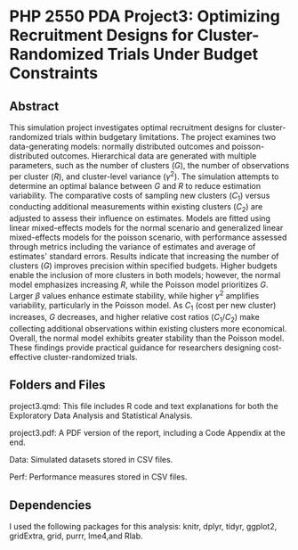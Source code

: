 # PHP 2550 PDA Project3: Optimizing Recruitment Designs for Cluster-Randomized Trials Under Budget Constraints

## Abstract
This simulation project investigates optimal recruitment designs for cluster-randomized trials within budgetary limitations. The project examines two data-generating models: normally distributed outcomes and poisson-distributed outcomes. Hierarchical data are generated with multiple parameters, such as the number of clusters ($G$), the number of observations per cluster ($R$), and cluster-level variance ($\gamma^2$). The simulation attempts to determine an optimal balance between $G$ and $R$ to reduce estimation variability. The comparative costs of sampling new clusters ($C_1$) versus conducting additional measurements within existing clusters ($C_2$) are adjusted to assess their influence on estimates. Models are fitted using linear mixed-effects models for the normal scenario and generalized linear mixed-effects models for the poisson scenario, with performance assessed through metrics including the variance of estimates and average of estimates' standard errors. Results indicate that increasing the number of clusters ($G$) improves precision within specified budgets. Higher budgets enable the inclusion of more clusters in both models; however, the normal model emphasizes increasing $R$, while the Poisson model prioritizes $G$. Larger $\beta$ values enhance estimate stability, while higher $\gamma^2$ amplifies variability, particularly in the Poisson model. As $C_1$ (cost per new cluster) increases, $G$ decreases, and higher relative cost ratios ($C_1/C_2$) make collecting additional observations within existing clusters more economical. Overall, the normal model exhibits greater stability than the Poisson model. These findings provide practical guidance for researchers designing cost-effective cluster-randomized trials.

## Folders and Files
project3.qmd: This file includes R code and text explanations for both the Exploratory Data Analysis and Statistical Analysis.

project3.pdf: A PDF version of the report, including a Code Appendix at the end.

Data: Simulated datasets stored in CSV files.

Perf: Performance measures stored in CSV files.

## Dependencies
I used the following packages for this analysis: knitr, dplyr, tidyr, ggplot2, gridExtra, grid, purrr, lme4,and  Rlab.

